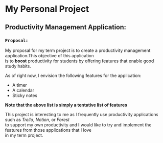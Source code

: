 # My Personal Project

##  Productivity Management Application:


### `Proposal: `

My proposal for my term project is to create a productivity management application.This objective of this application\
is to **boost** productivity for students by offering features that enable good study habits. 

As of right now, I envision the following features for the application: 
- A timer
- A calendar
- Sticky notes

**Note that the above list is simply a tentative list of features**

This project is interesting to me as I frequently use productivity applications such as *Trello*, *Notion*, or *Forest*\
to support my own productivity and I would like to try and implement the features from those applications that I love\
in my term project.

